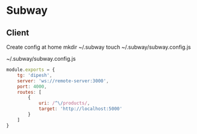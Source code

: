 # Subway

## Client

Create config at home
mkdir ~/.subway
touch ~/.subway/subway.config.js

~/.subway/subway.config.js
```javascript
module.exports = {
    tg: 'dipesh',
    server: 'ws://remote-server:3000',
    port: 4000,
    routes: [
        {
            uri: /^\/products/,
            target: 'http://localhost:5000'
        }
    ]
}
```